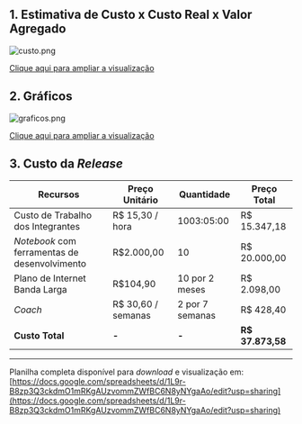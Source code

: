 ## 1. Estimativa de Custo x Custo Real x Valor Agregado

![custo.png](https://github.com/fga-gpp-mds/2016.2-Jardim-Botanico-Mobile/wiki/imagens/custo.png)

[Clique aqui para ampliar a visualização](https://github.com/fga-gpp-mds/2016.2-Jardim-Botanico-Mobile/wiki/imagens/custo.png)

## 2. Gráficos

![graficos.png](https://github.com/fga-gpp-mds/2016.2-Jardim-Botanico-Mobile/wiki/imagens/graficos.png)

[Clique aqui para ampliar a visualização](https://github.com/fga-gpp-mds/2016.2-Jardim-Botanico-Mobile/wiki/imagens/graficos.png)

## 3. Custo da _Release_

| Recursos | Preço Unitário | Quantidade | Preço Total |
| ----- | ----- | ----- | ---- |
| Custo de Trabalho dos Integrantes | R$ 15,30 / hora | 1003:05:00 | R$ 15.347,18 |
| _Notebook_ com ferramentas de desenvolvimento | R$2.000,00 | 10 | R$ 20.000,00 |
| Plano de Internet Banda Larga	| R$104,90 | 10 por 2 meses | R$ 2.098,00 |
| _Coach_ | R$ 30,60 / semanas | 2 por 7 semanas | R$ 428,40 |
| **Custo Total** | **-** | **-** | **R$ 37.873,58** |

-----------------------------------------

Planilha completa disponível para _download_ e visualização em: [https://docs.google.com/spreadsheets/d/1L9r-B8zp3Q3ckdmO1mRKgAUzvommZWfBC6N8yNYgaAo/edit?usp=sharing](https://docs.google.com/spreadsheets/d/1L9r-B8zp3Q3ckdmO1mRKgAUzvommZWfBC6N8yNYgaAo/edit?usp=sharing)		